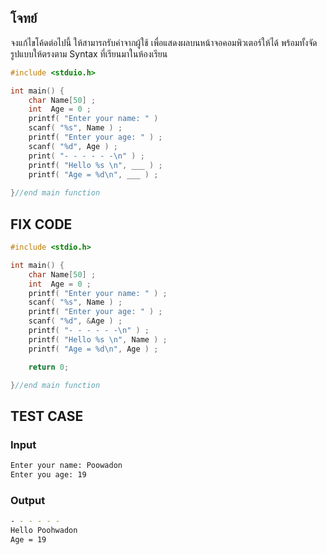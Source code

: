 ## โจทย์
จงแก้ไขโค้ดต่อไปนี้ ให้สามารถรับค่าจากผู้ใช้ เพื่อแสดงผลบนหน้าจอคอมพิวเตอร์ให้ได้ พร้อมทั้งจัดรูปแบบให้ตรงตาม Syntax ที่เรียนมาในห้องเรียน

```c++
#include <stduio.h>

int main() {
    char Name[50] ;
    int  Age = 0 ;
    printf( "Enter your name: " ) 
    scanf( "%s", Name ) ;
    printf( "Enter your age: " ) ;
    scanf( "%d", Age ) ;
    print( "- - - - - -\n" ) ;
    printf( "Hello %s \n", ___ ) ; 
    printf( "Age = %d\n", ___ ) ; 
    
}//end main function
```

## FIX CODE
```c++
#include <stdio.h>

int main() {
    char Name[50] ;
    int  Age = 0 ;
    printf( "Enter your name: " ) ;
    scanf( "%s", Name ) ;
    printf( "Enter your age: " ) ;
    scanf( "%d", &Age ) ;
    printf( "- - - - - -\n" ) ;
    printf( "Hello %s \n", Name ) ; 
    printf( "Age = %d\n", Age ) ; 

    return 0;

}//end main function
```

## TEST CASE
### Input
```bash
Enter your name: Poowadon
Enter you age: 19
```
### Output
```bash
- - - - - -
Hello Poohwadon
Age = 19
```


